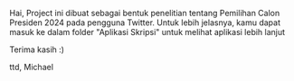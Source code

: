 Hai, Project ini dibuat sebagai bentuk penelitian tentang Pemilihan Calon Presiden 2024 pada pengguna Twitter.
Untuk lebih jelasnya, kamu dapat masuk ke dalam folder "Aplikasi Skripsi" untuk melihat aplikasi lebih lanjut

Terima kasih :)

ttd, Michael
